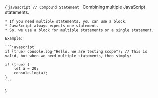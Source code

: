 {
    ```javascript
    // Compound Statement
    ```
    Combining multiple JavaScript statements.

    * If you need multiple statements, you can use a block.
    * JavaScript always expects one statement.
    * So, we use a block for multiple statements or a single statement.

    Example:

    ```javascript
    if (true) console.log("Hello, we are testing scope"); // This is valid, but when we need multiple statements, then simply:

    if (true) {
        let a = 20;
        console.log(a);
    }
    ```
}